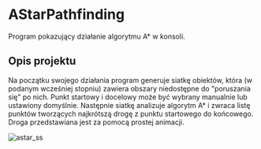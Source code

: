 # AStarPathfinding
Program pokazujący działanie algorytmu A* w konsoli.
## Opis projektu 
Na początku swojego działania program generuje siatkę obiektów, która (w podanym wcześniej stopniu) zawiera obszary niedostępne do "poruszania się" po nich. Punkt startowy i docelowy może być wybrany manualnie lub ustawiony domyślnie. Następnie siatkę analizuje algorytm A* i zwraca listę punktów tworzących najkrótszą drogę z punktu startowego do końcowego. Droga przedstawiana jest za pomocą prostej animacji.

![astar_ss](https://github.com/mikolajmusiol/AStarPathfinding/assets/96127814/625ad9e6-170d-41e5-b298-b7fedf756be1)
